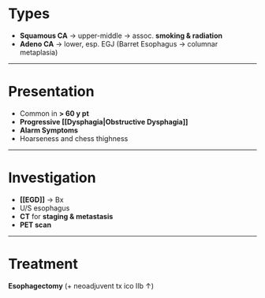 # Types
- **Squamous CA** → upper-middle → assoc. **smoking & radiation**
- **Adeno CA** → lower, esp. EGJ (Barret Esophagus → columnar metaplasia)

---
# Presentation
- Common in **> 60 y pt**
- **Progressive [[Dysphagia|Obstructive Dysphagia]]**
- **Alarm Symptoms**
- Hoarseness and chess thighness

---
# Investigation
- **[[EGD]]** → Bx
- U/S esophagus
- **CT** for **staging & metastasis**
- **PET scan**

---
# Treatment
**Esophagectomy** (+ neoadjuvent tx ico IIb ↑)